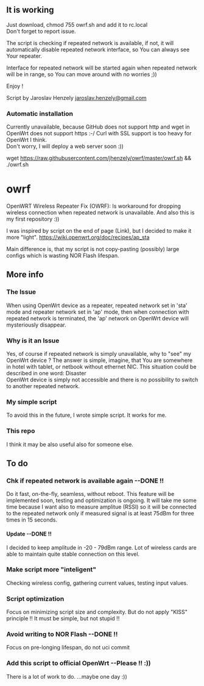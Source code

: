## It is working 
Just download, chmod 755 owrf.sh and add it to rc.local <br>
Don't forget to report issue.

The script is checking if repeated network is available, if not, it will automatically disable repeated network interface, so You can always see Your repeater.

Interface for repeated network will be started again when repeated network will be in range, so You can move around with no worries ;))

Enjoy !

Script by Jaroslav Henzely
jaroslav.henzely@gmail.com

### Automatic installation
Currently unavailable, because GitHub does not support http and wget in OpenWrt does not support https :-/ Curl with SSL support is too heavy for OpenWrt I think.
<br>Don't worry, I will deploy a web server soon :))

wget https://raw.githubusercontent.com/jhenzely/owrf/master/owrf.sh && ./owrf.sh

# owrf
OpenWRT Wireless Repeater Fix (OWRF): Is workaround for dropping wireless connection when repeated network is unavailable. And also this is my first repository :))

I was inspired by script on the end of page (Link), but I decided to make it more "light".
https://wiki.openwrt.org/doc/recipes/ap_sta

Main difference is, that my script is not copy-pasting (possibly) large configs which is wasting NOR Flash lifespan.

## More info

### The Issue
When using OpenWrt device as a repeater, repeated network set in 'sta' mode and repeater network set in 'ap' mode, then when connection with repeated network is terminated, the 'ap' network on OpenWrt device will mysteriously disappear.

### Why is it an Issue
Yes, of course if repeated network is simply unavailable, why to "see" my OpenWrt device ?
The answer is simple, imagine, that You are somewhere in hotel with tablet, or netbook without ethernet NIC.
This situation could be described in one word: Disaster <br>
OpenWrt device is simply not accessible and there is no possibility to switch to another repeated network.

### My simple script
To avoid this in the future, I wrote simple script. It works for me.

### This repo
I think it may be also useful also for someone else.

## To do

### Chk if repeated network is available again --DONE !!
Do it fast, on-the-fly, seamless, without reboot.
This feature will be implemented soon, testing and optimization is ongoing.
It will take me some time because I want also to measure amplitue (RSSI) so it will be connected to the repeated network only if measured signal is at least 75dBm for three times in 15 seconds.
#### Update --DONE !!
I decided to keep amplitude in -20 - 79dBm range. Lot of wireless cards are able to maintain quite stable connection on this level.

### Make script more "inteligent"
Checking wireless config, gathering current values, testing input values.

### Script optimization
Focus on minimizing script size and complexity.
But do not apply "KISS" principle !! It must be simple, but not stupid !!

### Avoid writing to NOR Flash --DONE !!
Focus on pre-longing lifespan, do not uci commit

### Add this script to official OpenWrt --Please !! :))
There is a lot of work to do.
...maybe one day :))
